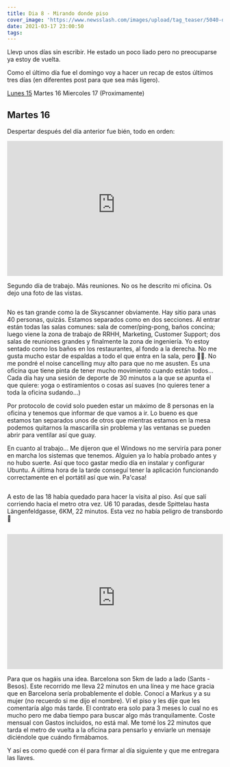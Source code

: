 ```yaml
---
title: Dia 8 - Mirando donde piso
cover_image: 'https://www.newsslash.com/images/upload/tag_teaser/5040-dr-house.jpg'
date: 2021-03-17 23:00:50
tags:
---
```


Llevp unos días sin escribir. He estado un poco liado pero no preocuparse ya estoy de vuelta.

Como el último día fue el domingo voy a hacer un recap de estos últimos tres días (en diferentes post para que sea más ligero).

[Lunes 15](/2021/03/17/Dia-7-So-it-begins/) 
Martes 16 
Miercoles 17 (Proximamente)

## Martes 16

Despertar después del día anterior fue bién, todo en orden:

<div class="container">
    <div class="card videoWrapper">
        <iframe width="100%" height="315" src="https://www.youtube-nocookie.com/embed/QqFuBaDiKTQ" frameborder="0" allow="accelerometer; autoplay; clipboard-write; encrypted-media; gyroscope; picture-in-picture" allowfullscreen></iframe>
    </div>
</div>

Segundo día de trabajo. Más reuniones. No os he descrito mi oficina. Os dejo una foto de las vistas.

<figure>
    <img src="https://d26aplmy81ikda.cloudfront.net/photo_2021-03-18_22-56-03.jpg" alt="">
</figure>

No es tan grande como la de Skyscanner obviamente. Hay sitio para unas 40 personas, quizás. Estamos separados como en dos secciones. Al entrar están todas las salas comunes: sala de comer/ping-pong, baños concina; luego viene la zona de trabajo de RRHH, Marketing, Customer Support; dos salas de reuniones grandes y finalmente la zona de ingeniería. Yo estoy sentado como los baños en los restaurantes, al fondo a la derecha. No me gusta mucho estar de espaldas a todo el que entra en la sala, pero 🤷‍♂️. No me pondré el noise cancelling muy alto para que no me asusten. Es una oficina que tiene pinta de tener mucho movimiento cuando están todos... Cada día hay una sesión de deporte de 30 minutos a la que se apunta el que quiere: yoga o estiramientos o cosas así suaves (no quieres tener a toda la oficina sudando...)

Por protocolo de covid solo pueden estar un máximo de 8 personas en la oficina y tenemos que informar de que vamos a ir. Lo bueno es que estamos tan separados unos de otros que mientras estamos en la mesa podemos quitarnos la mascarilla sin problema y las ventanas se pueden abrir para ventilar así que guay.

En cuanto al trabajo... Me dijeron que el Windows no me serviría para poner en marcha los sistemas que tenemos. Alguien ya lo había probado antes y no hubo suerte. Así que toco gastar medio día en instalar y configurar Ubuntu. A última hora de la tarde conseguí tener la aplicación funcionando correctamente en el portátil así que win. Pa'casa!

<figure>
    <img src="https://d26aplmy81ikda.cloudfront.net/photo_2021-03-18_22-56-09.jpg" alt="">
</figure>

A esto de las 18 había quedado para hacer la visita al piso. Así que salí corriendo hacia el metro otra vez. U6 10 paradas, desde Spittelau hasta Längenfeldgasse, 6KM, 22 minutos. Esta vez no había peligro de transbordo 🤣

<figure>
    <img src="https://d26aplmy81ikda.cloudfront.net/recorrido airbnb.png" alt="">
</figure>

<div class="container">
    <div class="card videoWrapper">
        <iframe width="100%" height="315" src="https://www.youtube-nocookie.com/embed/iUZ57AzR5A8" frameborder="0" allow="accelerometer; autoplay; clipboard-write; encrypted-media; gyroscope; picture-in-picture" allowfullscreen></iframe>
    </div>
</div>

Para que os hagáis una idea. Barcelona son 5km de lado a lado (Sants - Besos). Este recorrido me lleva 22 minutos en una línea y me hace gracia que en Barcelona sería probablemente el doble.
Conocí a Markus y a su mujer (no recuerdo si me dijo el nombre). Ví el piso y les dije que les comentaría algo más tarde. El contrato era solo para 3 meses lo cual no es mucho pero me daba tiempo para buscar algo más tranquilamente. Coste mensual con Gastos incluidos, no está mal. Me tomé los 22 minutos que tarda el metro de vuelta a la oficina para pensarlo y enviarle un mensaje diciéndole que cuándo firmábamos.

Y así es como quedé con él para firmar al día siguiente y que me entregara las llaves.

